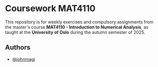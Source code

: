# Coursework MAT4110

This repository is for weekly exercises and compulsory assignments from the master's course **MAT4110 - Introduction to Numerical Analysis**, as taught at the **University of Oslo** during the autumn semester of 2025.

## Authors

- [@johnmagj](https://github.com/johnmagj)
